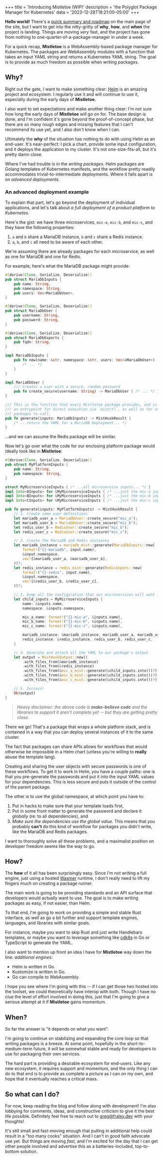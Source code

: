 +++
title = 'Introducing Mistletoe (WIP)'
description = 'the Polyglot Package Manager for Kubernetes'
data = '2023-12-28T18:21:00-05:00'
+++

**Hello world!**  There's a [quick summary and roadmap](/) on the main page of the site, but I want to get into the nitty-gritty of **why**, **how**, and **when** the project is landing.  Things are moving *very* fast, and the project has gone from nothing to one-quarter-of-a-package-manager in under a week.

For a quick recap, **Mistletoe** is a WebAssembly-based package manager for Kubernetes.  The packages are WebAssembly modules with a function that takes an input YAML string and returns a Kubernetes YAML string.  The goal is to provide as much freedom as possible when writing packages.

## Why?

Right out the gate, I want to make something clear: [Helm](https://helm.sh/) is an amazing project and ecosystem.  I regularly use it and will continue to use it, especially during the early days of **Mistletoe.**

I also want to set expectations and make another thing clear: I'm not sure how long the early days of **Mistletoe** will go on for.  The base design is done, and I'm confident it's gone beyond the proof-of-concept phase, but there are so many rough edges and missing features that I can't recommend its use yet, and I also don't know when I can.

Ultimately the **why** of the situation has nothing to do with using Helm as an end-user.  It's near-perfect: I pick a chart, provide some input configuration, and it deploys the application to my cluster.  It's not one-size-fits-all, but it's pretty damn close.

Where I've had trouble is in the *writing packages.*  Helm packages are Golang templates of Kubernetes manifests, and the workflow pretty readily accommodates trivial-to-intermediate deployments.  Where it falls apart is on *advanced deployments.*

### An advanced deployment example

To explain that part, let's go beyond the deployment of individual applications, and let's talk about *a full deployment of a product platform to Kubernetes.*

Here's the gist: we have three microservices, `mic-a`, `mic-b`, and `mic-c`, and they have the following properties:

1. `a` and `b` share a MariaDB instance, `b` and `c` share a Redis instance.
2. `a`, `b`, and `c` all need to be aware of each other.

We're assuming there are already packages for each microservice, as well as one for MariaDB and one for Redis.

For example, here's what the MariaDB package might provide:

```rust
#[derive(Clone, Serialize, Deserialize)]
pub struct MariaDbInputs {
    pub name: String,
    pub namespace: String,
    pub users: Vec<MariaDbUser>,
}

#[derive(Clone, Serialize, Deserialize)]
pub struct MariaDbUser {
    pub username: String,
    pub password: String,
}

#[derive(Clone, Serialize, Deserialize)]
pub struct MariaDbExports {
    pub fqdn: String,
}

impl MariaDbInputs {
    pub fn new(name: &str, namespace: &str, users: Vec<&MariaDbUser>) -> Self {
        /* ... */
    }
}

impl MariaDbUser {
    /// Creates a user with a secure, random password
    pub fn create_secure(username: String) -> MariaDbUser { /* ... */ }
}

/// This is the function that every Mistletoe package provides, and is both
/// an entrypoint for direct execution via `mistctl`, as well as for other
/// packages to call.
pub fn generate(inputs: MariaDbInputs) -> MistHuskResult {
    /* ...return the YAML for a MariaDB Deployment... */
}
```

...and we can assume the Redis package will be similar.

Now let's go over what the code for our enclosing platform package would ideally look like in **Mistletoe**:

```rust
#[derive(Clone, Serialize, Deserialize)]
pub struct MyPlatformInputs {
    pub name: String,
    pub namespace: String,
}

struct MyMicroserviceInputs { /* ...all microservice inputs... */ }
impl Into<AInputs> for &MyMicroserviceInputs { /* ...just the mic-a inputs... */ }
impl Into<BInputs> for &MyMicroserviceInputs { /* ...just the mic-b inputs... */ }
impl Into<CInputs> for &MyMicroserviceInputs { /* ...just the mic-c inputs... */ }

pub fn generate(inputs: MyPlatformInputs) -> MistHuskResult {
    // 1. Create some user definitions
    let mariadb_user_a = MariaDbUser::create_secure("mic_a");
    let mariadb_user_b = MariaDbUser::create_secure("mic_b");
    let redis_user_b = RedisUser::create_secure("mic_b");
    let redis_user_c = RedisUser::create_secure("mic_c");

    // 2. Create the MariaDB and Redis instances
    let mariadb_instance = mariadb_mist::generate(MariaDbInputs::new(
        format!("{}-mariadb", input.name),
        &input.namespace,
        vec![&mariadb_user_a, &mariadb_user_b],
    ))?;
    let redis_instance = redis_mist::generate(RedisInputs::new(
        format!("{}-redis", input.name),
        &input.namespace,
        vec![&redis_user_b, &redis_user_c],
    ))?;

    // 3. Dump all the configuration that our microservices will want into a struct
    let child_inputs = MyMicroserviceInputs {
        name: &inputs.name,
        namespace: &inputs.namespace,

        mic_a_name: format!("{}-mic-a", &inputs.name),
        mic_b_name: format!("{}-mic-b", &inputs.name),
        mic_c_name: format!("{}-mic-c", &inputs.name),

        mariadb_instance: &mariadb_instance, mariadb_user_a, mariadb_user_b,
        redis_instance: &redis_instance, redis_user_b, redis_user_c,
    }

    // 4. Generate and attach all the YAML to our package's output
    let output = MistHuskOutput::new()
        .with_files_from(&mariadb_instance)
        .with_files_from(&redis_instance)
        .with_files_from(&mic_a_mist::generate(&child_inputs.into())?)
        .with_files_from(&mic_b_mist::generate(&child_inputs.into())?)
        .with_files_from(&mic_c_mist::generate(&child_inputs.into())?);

    // 5. Success!
    Ok(output)
}
```

> *Heavy disclaimer: the above code is **make-believe code** and the libraries to support it aren't complete yet -- but they are getting pretty close.*

There we go!  That's a package that wraps a whole platform stack, and is contained in a way that you can deploy several instances of it to the same cluster.

The fact that packages can share APIs allows for workflows that would otherwise be impossible in a Helm chart (unless you're willing to **really** abuse the template lang).

Creating and sharing the user objects with secure passwords is one of these workflows.  To get it to work in Helm, you have a couple paths: one is that you pre-generate the passwords and put it into the input YAML values for your dependencies.  This is less secure and puts it outside of the control of the parent package.

The other is to use the global namespace, at which point you have to:

1. Put in hacks to make sure that your template loads first,
2. Put in some front matter to generate the password and declare it *globally* (re: to all dependencies), and
3. *Make sure the dependencies use the global value.*  This means that you probably **can't** do this kind of workflow for packages you didn't write, like the MariaDB and Redis packages.

I want to thoroughly solve all these problems, and a maximalist position on developer freedom seems like the way to go.

## How?

The **how** of it all has been surprisingly easy.  Since I'm not writing a full engine, just using a hosted [Wasmer](https://wasmer.io/) runtime, I don't really need to lift my fingers much on creating a package runner.

The main work is going to be providing standards and an API surface that developers would actually want to use.  The goal is to make writing packages as easy, if not easier, than Helm.

To that end, I'm going to work on providing a simple and stable Rust interface, as well as go a bit further and support template engines, languages, and libraries with similar goals.

For instance, maybe you want to skip Rust and just write Handlebars templates, or maybe you want to leverage something like [cdk8s](https://cdk8s.io/) in Go or TypeScript to generate the YAML.

I also want to mention up front an idea I have for **Mistletoe** way down the line: *additional engines:*

* Helm is written in Go.
* Kustomize is written in Go.
* Go can compile to WebAssembly.

I hope you see where I'm going with this -- if I can get those two hosted into the toolset, we could theoretically have interop with both.  Though I have no clue the level of effort involved in doing this, just that I'm going to give a serious attempt at it if **Mistletoe** gains momentum.

## When?

So far the answer is "it depends on what you want".

I'm going to continue on stabilizing and expanding the core loop so that writing packages is a breeze.  At some point, hopefully in the short-to-medium-term future, it will be somewhat stable and ready for developers to use for packaging their own services.

The hard part is providing a desirable ecosystem for end-users.  Like any new ecosystem, it requires support and momentum, and the only thing I can do to that end is to provide as complete a picture as I can on my own, and hope that it eventually reaches a critical mass.

## So what can I do?

For now, keep reading the blog and follow along with development!  I'm also lobbying for comments, ideas, and constructive criticism to give it the best life possible.  Definitely feel free to reach out to [greg@fraley.dev](mailto:greg@fraley.dev) with your thoughts!

It's still small and fast-moving enough that pulling in additional help could result in a "too many cooks" situation.  And I can't in good faith advocate use yet.  But things are moving *fast,* and I'm excited for the day that I can get other people involved and advertise this as a batteries-included, top-to-bottom solution.

